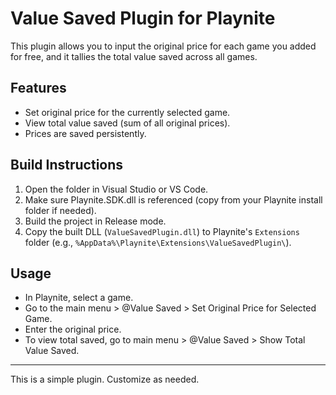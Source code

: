 # Value Saved Plugin for Playnite

This plugin allows you to input the original price for each game you added for free, and it tallies the total value saved across all games.

## Features
- Set original price for the currently selected game.
- View total value saved (sum of all original prices).
- Prices are saved persistently.

## Build Instructions
1. Open the folder in Visual Studio or VS Code.
2. Make sure Playnite.SDK.dll is referenced (copy from your Playnite install folder if needed).
3. Build the project in Release mode.
4. Copy the built DLL (`ValueSavedPlugin.dll`) to Playnite's `Extensions` folder (e.g., `%AppData%\Playnite\Extensions\ValueSavedPlugin\`).

## Usage
- In Playnite, select a game.
- Go to the main menu > @Value Saved > Set Original Price for Selected Game.
- Enter the original price.
- To view total saved, go to main menu > @Value Saved > Show Total Value Saved.

---
This is a simple plugin. Customize as needed.